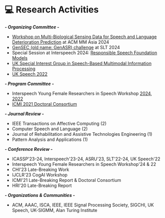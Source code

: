 # 💻 Research Activities
***- Organizing Committee -***
- [Workshop on Multi-Biological Sensing Data for Speech and Language Deterioration Prediction](https://sites.google.com/view/spandldeteriorate) at ACM MM Asia 2024
- [GenSEC (old name: GenASR) challenge](https://sites.google.com/view/gensec-challenge) at SLT 2024
- Special Session at Interspeech 2024: [Responsible Speech Foundation Models](https://sites.google.com/view/responsiblespeech/)
- [UK Special Interest Group in Speech-Based Multimodal Information Processing](https://sites.google.com/view/uk-sigmm)
- [UK Speech 2022](https://conferences.inf.ed.ac.uk/ukspeech2022/)

***- Program Committee -***
- Interspeech Young Female Researchers in Speech Workshop [2024](https://sites.google.com/view/yfrsw-2024/), [2022](https://sites.google.com/view/yfrsw-2022/)
- [ICMI 2021 Doctoral Consortium](https://icmi.acm.org/2021/index.php?id=cfdc)

***- Journal Review -***
- IEEE Transactions on Affective Computing (2)
- Computer Speech and Language (2)
- Journal of Rehabilitation and Assistive Technologies Engineering (1)
- Pattern Analysis and Applications (1)

***- Conference Review -***
- ICASSP'23-24, Interspeech'23-24, ASRU'23, SLT'22-24, UK Speech'22
- Interspeech Young Female Researchers in Speech Workshop'24 & 22
- CHI'23 Late-Breaking Work
- IJCLR'23 CogAI Workshop
- ICMI'21 Late-Breaking Report & Doctoral Consortium
- HRI'20 Late-Breaking Report

***- Organizations & Communities -***
- ACM, AAAC, ISCA, IEEE, IEEE Signal Processing Society, SIGCHI, UK Speech, UK-SIGMM, Alan Turing Institute